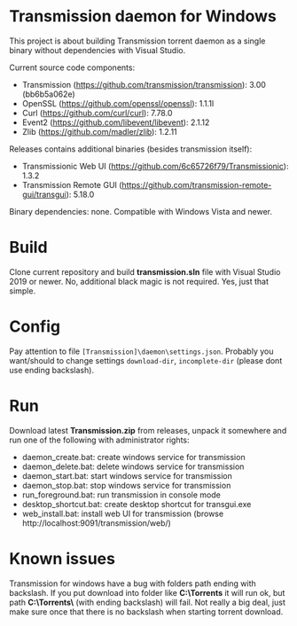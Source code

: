 # Transmission daemon for Windows
This project is about building Transmission torrent daemon as a single binary without dependencies with Visual Studio.

Current source code components:
* Transmission (https://github.com/transmission/transmission): 3.00 (bb6b5a062e)
* OpenSSL (https://github.com/openssl/openssl): 1.1.1l
* Curl (https://github.com/curl/curl): 7.78.0
* Event2 (https://github.com/libevent/libevent): 2.1.12
* Zlib (https://github.com/madler/zlib): 1.2.11

Releases contains additional binaries (besides transmission itself):
* Transmissionic Web UI (https://github.com/6c65726f79/Transmissionic): 1.3.2
* Transmission Remote GUI (https://github.com/transmission-remote-gui/transgui): 5.18.0

Binary dependencies: none. Compatible with Windows Vista and newer.

# Build
Clone current repository and build **transmission.sln** file with Visual Studio 2019 or newer. No, additional black magic is not required. Yes, just that simple.

# Config
Pay attention to file `[Transmission]\daemon\settings.json`. Probably you want/should to change settings `download-dir`, `incomplete-dir` (please dont use ending backslash).

# Run
Download latest **Transmission.zip** from releases, unpack it somewhere and run one of the following with administrator rights:
* daemon_create.bat: create windows service for transmission
* daemon_delete.bat: delete windows service for transmission
* daemon_start.bat: start windows service for transmission
* daemon_stop.bat: stop windows service for transmission
* run_foreground.bat: run transmission in console mode
* desktop_shortcut.bat: create desktop shortcut for transgui.exe
* web_install.bat: install web UI for transmission (browse http://localhost:9091/transmission/web/)

# Known issues
Transmission for windows have a bug with folders path ending with backslash. If you put download into folder like **C:\\Torrents** it will run ok, but path **C:\\Torrents\\** (with ending backslash) will fail. Not really a big deal, just make sure once that there is no backslash when starting torrent download.
